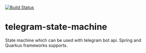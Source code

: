 [![Build Status](https://github.com/Drednote/telegram-state-machine/workflows/build/badge.svg)](https://github.com/Drednote/telegram-state-machine/actions/workflows/build)
# telegram-state-machine
State machine which can be used with telegram bot api. Spring and Quarkus frameworks supports.
